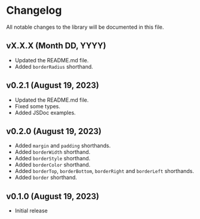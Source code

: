 # Changelog

All notable changes to the library will be documented in this file.

## vX.X.X (Month DD, YYYY)

- Updated the README.md file.
- Added `borderRadius` shorthand.

## v0.2.1 (August 19, 2023)

- Updated the README.md file.
- Fixed some types.
- Added JSDoc examples.

## v0.2.0 (August 19, 2023)

- Added `margin` and `padding` shorthands.
- Added `borderWidth` shorthand.
- Added `borderStyle` shorthand.
- Added `borderColor` shorthand.
- Added `borderTop`, `borderBottom`, `borderRight` and `borderLeft` shorthands.
- Added `border` shorthand.

## v0.1.0 (August 19, 2023)

- Initial release
